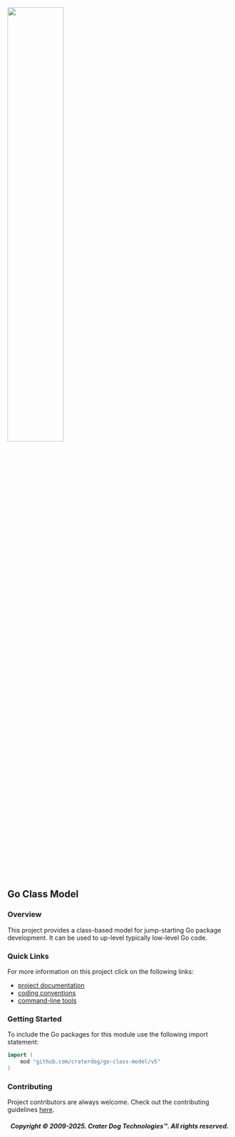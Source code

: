 <img src="https://craterdog.com/images/CraterDog.png" width="50%">

## Go Class Model

### Overview
This project provides a class-based model for jump-starting Go package
development.  It can be used to up-level typically low-level Go code.

### Quick Links
For more information on this project click on the following links:
 * [project documentation](https://github.com/craterdog/go-class-model/wiki)
 * [coding conventions](https://github.com/craterdog/go-class-model/wiki)
 * [command-line tools](https://github.com/craterdog/go-class-tools/wiki)

### Getting Started
To include the Go packages for this module use the following import statement:
```go
import (
	mod "github.com/craterdog/go-class-model/v5"
)
```

### Contributing
Project contributors are always welcome. Check out the contributing guidelines
[here](https://github.com/craterdog/go-class-model/blob/main/.github/CONTRIBUTING.md).

<H5 align="center"> Copyright © 2009-2025. Crater Dog Technologies™. All rights reserved. </H5>
